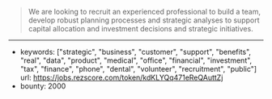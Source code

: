 >We are looking to recruit an experienced professional to build a team, develop robust planning processes and strategic analyses to support capital allocation and investment decisions and strategic initiatives.
------
- keywords: ["strategic", "business", "customer", "support", "benefits", "real", "data", "product", "medical", "office", "financial", "investment", "tax", "finance", "phone", "dental", "volunteer", "recruitment", "public"]
url: https://jobs.rezscore.com/token/kdKLYQq471eReQAuttZj
- bounty: 2000
